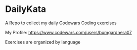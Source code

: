# DailyKata
A Repo to collect my daily Codewars Coding exercises

My Profile: https://www.codewars.com/users/bumgardnera07

Exercises are organized by language
